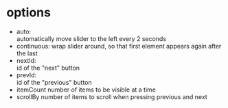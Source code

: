options
=======

* auto:       
  automatically move slider to the left every 2 seconds
* continuous: 
  wrap slider around, so that first element appears again after the last
* nextId:     
  id of the "next" button 
* prevId:     
  id of the "previous" button 
* itemCount
  number of items to be visible at a time
* scrollBy
  number of items to scroll when pressing previous and next
